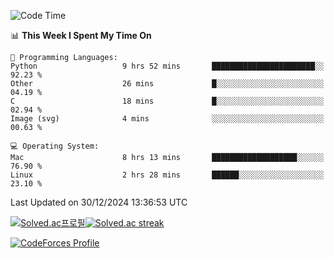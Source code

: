 
<!--START_SECTION:waka-->
![Code Time](http://img.shields.io/badge/Code%20Time-3%2C715%20hrs%2026%20mins-blue)

📊 **This Week I Spent My Time On** 

```text
💬 Programming Languages: 
Python                   9 hrs 52 mins       ███████████████████████░░   92.23 % 
Other                    26 mins             █░░░░░░░░░░░░░░░░░░░░░░░░   04.19 % 
C                        18 mins             █░░░░░░░░░░░░░░░░░░░░░░░░   02.94 % 
Image (svg)              4 mins              ░░░░░░░░░░░░░░░░░░░░░░░░░   00.63 % 

💻 Operating System: 
Mac                      8 hrs 13 mins       ███████████████████░░░░░░   76.90 % 
Linux                    2 hrs 28 mins       ██████░░░░░░░░░░░░░░░░░░░   23.10 % 
```


 Last Updated on 30/12/2024 13:36:53 UTC
<!--END_SECTION:waka-->


[![Solved.ac프로필](http://mazassumnida.wtf/api/generate_badge?boj=hckim96)](https://solved.ac/hckim96)[![Solved.ac streak](http://mazandi.herokuapp.com/api?handle=hckim96&theme=dark)](https://solved.ac/hckim96)


[![CodeForces Profile](https://cf.leed.at?id=hckim96)](https://codeforces.com/profile/hckim96)

